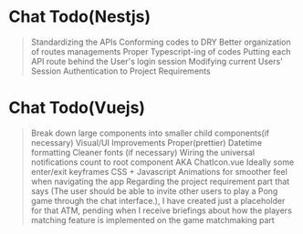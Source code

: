 # Chat Todo(Nestjs)
> Standardizing the APIs
> Conforming codes to DRY
> Better organization of routes managements
> Proper Typescript-ing of codes
> Putting each API route behind the User's login session
> Modifying current Users' Session Authentication to Project Requirements

# Chat Todo(Vuejs)
> Break down large components into smaller child components(if necessary)
> Visual/UI Improvements 
> Proper(prettier) Datetime formatting
> Cleaner fonts (if necessary)
> Wiring the universal notifications count to root component AKA ChatIcon.vue
> Ideally some enter/exit keyframes CSS + Javascript Animations for smoother feel when navigating the app
> Regarding the project requirement part that says (The user should be able to invite other users to play a Pong game through the chat interface.), I have created just a placeholder for that ATM, pending when I receive briefings about how the players matching feature is implemented on the game matchmaking part
